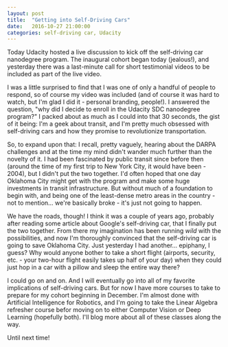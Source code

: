 ```yaml
---
layout: post
title:  "Getting into Self-Driving Cars"
date:   2016-10-27 21:00:00 
categories: self-driving car, Udacity
---
```

Today Udacity hosted a live discussion to kick off the self-driving car nanodegree program. The inaugural cohort began today (jealous!), and yesterday there was a last-minute call for short testimonial videos to be included as part of the live video. 

I was a little surprised to find that I was one of only a handful of people to respond, so of course my video was included (and of course it was hard to watch, but I'm glad I did it - personal branding, people!). I answered the question, "why did I decide to enroll in the Udacity SDC nanodegree program?" I packed about as much as I could into that 30 seconds, the gist of it being: I'm a geek about transit, and I'm pretty much obsessed with self-driving cars and how they promise to revolutionize transportation.

So, to expand upon that: I recall, pretty vaguely, hearing about the DARPA challenges and at the time my mind didn't wander much further than the novelty of it. I had been fascinated by public transit since before then (around the time of my first trip to New York City, it would have been - 2004), but I didn't put the two together. I'd often hoped that one day Oklahoma City might get with the program and make some huge investments in transit infrastructure. But without much of a foundation to begin with, and being one of the least-dense metro areas in the country - not to mention... we're basically broke - it's just not going to happen.

We have the roads, though! I think it was a couple of years ago, probably after reading some article about Google's self-driving car, that I finally put the two together. From there my imagination has been running *wild* with the possibilities, and now I'm thoroughly convinced that the self-driving car is going to save Oklahoma City. Just yesterday I had another... epiphany, I guess? Why would anyone bother to take a short flight (airports, security, etc. - your two-hour flight easily takes up half of your day) when they could just hop in a car with a pillow and sleep the entire way there?

I could go on and on. And I will eventually go into all of my favorite implications of self-driving cars. But for now I have more courses to take to prepare for my cohort beginning in December. I'm almost done with Artificial Intelligence for Robotics, and I'm going to take the Linear Algebra refresher course befor moving on to either Computer Vision or Deep Learning (hopefully both). I'll blog more about all of these classes along the way.

Until next time!